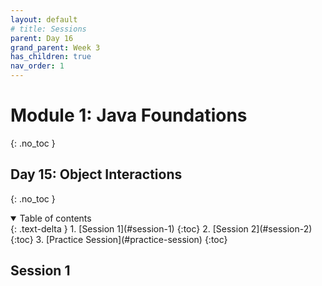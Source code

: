 ```yaml
---
layout: default
# title: Sessions
parent: Day 16
grand_parent: Week 3
has_children: true
nav_order: 1
---
```


# Module 1: Java Foundations
{: .no_toc }
## Day 15: Object Interactions
{: .no_toc }

<details open markdown="block">
  <summary>
    Table of contents
  </summary>
  {: .text-delta }
1. [Session 1](#session-1)
   {:toc}
2. [Session 2](#session-2)
   {:toc}
3. [Practice Session](#practice-session)
   {:toc}
</details>

## Session 1
